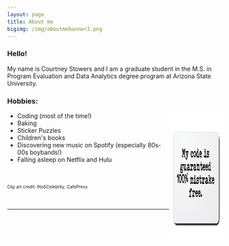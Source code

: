 ```yaml
---
layout: page
title: About me
bigimg: /img/aboutmebanner2.png
---
```



### Hello!


My name is Courtney Stowers and I am a graduate student in the M.S. in Program Evaluation and Data Analytics degree program at Arizona State University.

### Hobbies:

<p> <img src="/img/codeclipart.jpg" style="width:25%;" alt="My code is guaranteed 100% mistrake free clipart" width="250" height="300" align="right" /> </p>

<p>
<ul>
<li> Coding (most of the time!) </li>
<li> Baking </li>
<li> Sticker Puzzles </li>
<li> Children's books </li>
<li> Discovering new music on Spotify (especially 80s-00s boybands!) </li>
<li> Falling asleep on Netflix and Hulu </li>
</ul>
</p>


<br>

<font size="1"> Clip art credit: 9to5Celebrity, CafePress </font>

<br>

---

<style>

.formatting h3{
color: #331132;
}

.link { color: #ff5e6c; 
}

</style>
